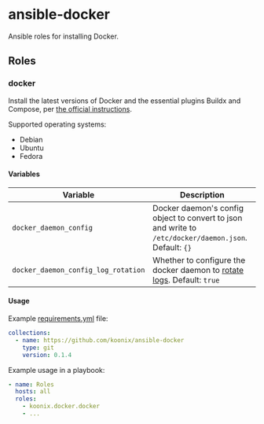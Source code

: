 # ansible-docker

Ansible roles for installing Docker.

## Roles

### docker

Install the latest versions of Docker and the essential plugins Buildx and Compose,
per [the official instructions](https://docs.docker.com/engine/install).

Supported operating systems:

- Debian
- Ubuntu
- Fedora

#### Variables

| Variable                                        | Description |
|-------------------------------------------------|-------------|
| `docker_daemon_config`                          | Docker daemon's config object to convert to json and write to `/etc/docker/daemon.json`. Default: `{}` |
| `docker_daemon_config_log_rotation`             | Whether to configure the docker daemon to [rotate logs](https://docs.docker.com/config/containers/logging/configure/#configure-the-default-logging-driver). Default: `true` |

#### Usage

Example [requirements.yml](https://docs.ansible.com/ansible/latest/galaxy/user_guide.html#installing-roles-and-collections-from-the-same-requirements-yml-file]) file:

```yaml
collections:
  - name: https://github.com/koonix/ansible-docker
    type: git
    version: 0.1.4
```

Example usage in a playbook:

```yaml
- name: Roles
  hosts: all
  roles:
    - koonix.docker.docker
    - ...
```
